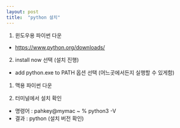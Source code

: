```yaml
---
layout: post
title:  "python 설치"
---
```



**<windows>**
1. 윈도우용 파이썬 다운
- https://www.python.org/downloads/

2. install now 선택 (설치 진행)
- add python.exe to PATH 옵션 선택 (어느곳에서든지 실행할 수 있게함)

**<mac>**
1. 맥용 파이썬 다운

2. 터미널에서 설치 확인
- 명령어 : pahkey@mymac ~ % python3 -V
- 결과 : python (설치 버전 확인)
